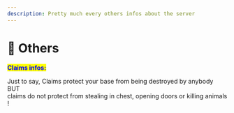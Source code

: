 ```yaml
---
description: Pretty much every others infos about the server
---
```


# 🌸 Others

<mark style="color:blue;">**Claims infos:**</mark>

Just to say, Claims protect your base from being destroyed by anybody BUT\
claims do not protect from stealing in chest, opening doors or killing animals !

